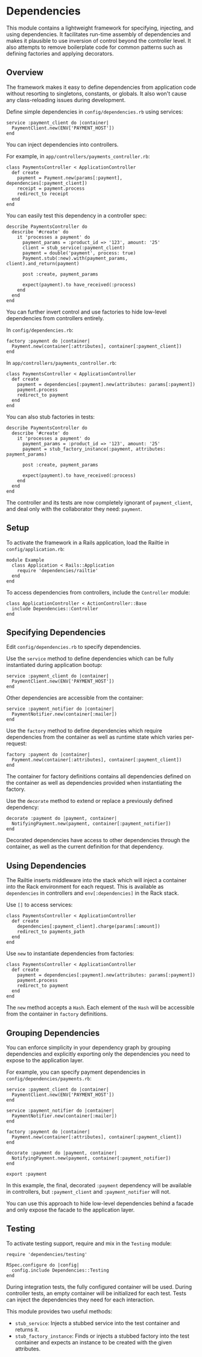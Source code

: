 # Dependencies

This module contains a lightweight framework for specifying, injecting, and
using dependencies. It facilitates run-time assembly of dependencies and makes
it plausible to use inversion of control beyond the controller level. It also
attempts to remove boilerplate code for common patterns such as defining
factories and applying decorators.

Overview
--------

The framework makes it easy to define dependencies from application code without
resorting to singletons, constants, or globals. It also won't cause any
class-reloading issues during development.

Define simple dependencies in `config/dependencies.rb` using services:

    service :payment_client do |container|
      PaymentClient.new(ENV['PAYMENT_HOST'])
    end

You can inject dependencies into controllers.

For example, in `app/controllers/payments_controller.rb`:

    class PaymentsController < ApplicationController
      def create
        payment = Payment.new(params[:payment], dependencies[:payment_client])
        receipt = payment.process
        redirect_to receipt
      end
    end

You can easily test this dependency in a controller spec:

    describe PaymentsController do
      describe '#create' do
        it 'processes a payment' do
          payment_params = :product_id => '123', amount: '25'
          client = stub_service(:payment_client)
          payment = double('payment', process: true)
          Payment.stub(:new).with(payment_params, client).and_return(payment)

          post :create, payment_params

          expect(payment).to have_received(:process)
        end
      end
    end

You can further invert control and use factories to hide low-level dependencies
from controllers entirely.

In `config/dependencies.rb`:

    factory :payment do |container|
      Payment.new(container[:attributes], container[:payment_client])
    end

In `app/controllers/payments_controller.rb`:

    class PaymentsController < ApplicationController
      def create
        payment = dependencies[:payment].new(attributes: params[:payment])
        payment.process
        redirect_to payment
      end
    end

You can also stub factories in tests:

    describe PaymentsController do
      describe '#create' do
        it 'processes a payment' do
          payment_params = :product_id => '123', amount: '25'
          payment = stub_factory_instance(:payment, attributes: payment_params)

          post :create, payment_params

          expect(payment).to have_received(:process)
        end
      end
    end

The controller and its tests are now completely ignorant of `payment_client`,
and deal only with the collaborator they need: `payment`.

Setup
-----

To activate the framework in a Rails application, load the Railtie in
`config/application.rb`:

    module Example
      class Application < Rails::Application
        require 'dependencies/railtie'
      end
    end

To access dependencies from controllers, include the `Controller` module:

    class ApplicationController < ActionController::Base
      include Dependencies::Controller
    end

Specifying Dependencies
-----------------------

Edit `config/dependencies.rb` to specify dependencies.

Use the `service` method to define dependencies which can be fully instantiated
during application bootup:

    service :payment_client do |container|
      PaymentClient.new(ENV['PAYMENT_HOST'])
    end

Other dependencies are accessible from the container:

    service :payment_notifier do |container|
      PaymentNotifier.new(container[:mailer])
    end

Use the `factory` method to define dependencies which require dependencies from
the container as well as runtime state which varies per-request:

    factory :payment do |container|
      Payment.new(container[:attributes], container[:payment_client])
    end

The container for factory definitions contains all dependencies defined on the
container as well as dependencies provided when instantiating the factory.

Use the `decorate` method to extend or replace a previously defined dependency:

    decorate :payment do |payment, container|
      NotifyingPayment.new(payment, container[:payment_notifier])
    end

Decorated dependencies have access to other dependencies through the container,
as well as the current definition for that dependency.

Using Dependencies
------------------

The Railtie inserts middleware into the stack which will inject a container into
the Rack environment for each request. This is available as `dependencies` in
controllers and `env[:dependencies]` in the Rack stack.

Use `[]` to access services:

    class PaymentsController < ApplicationController
      def create
        dependencies[:payment_client].charge(params[:amount])
        redirect_to payments_path
      end
    end

Use `new` to instantiate dependencies from factories:

    class PaymentsController < ApplicationController
      def create
        payment = dependencies[:payment].new(attributes: params[:payment])
        payment.process
        redirect_to payment
      end
    end

The `new` method accepts a `Hash`. Each element of the `Hash` will be accessible
from the container in `factory` definitions.

Grouping Dependencies
---------------------

You can enforce simplicity in your dependency graph by grouping dependencies and
explicitly exporting only the dependencies you need to expose to the application
layer.

For example, you can specify payment dependencies in
`config/dependencies/payments.rb`:

    service :payment_client do |container|
      PaymentClient.new(ENV['PAYMENT_HOST'])
    end

    service :payment_notifier do |container|
      PaymentNotifier.new(container[:mailer])
    end

    factory :payment do |container|
      Payment.new(container[:attributes], container[:payment_client])
    end

    decorate :payment do |payment, container|
      NotifyingPayment.new(payment, container[:payment_notifier])
    end

    export :payment

In this example, the final, decorated `:payment` dependency will be available in
controllers, but `:payment_client` and `:payment_notifier` will not.

You can use this approach to hide low-level dependencies behind a facade and
only expose the facade to the application layer.

Testing
-------

To activate testing support, require and mix in the `Testing` module:

    require 'dependencies/testing'

    RSpec.configure do |config|
      config.include Dependencies::Testing
    end

During integration tests, the fully configured container will be used. During
controller tests, an empty container will be initialized for each test. Tests
can inject the dependencies they need for each interaction.

This module provides two useful methods:

* `stub_service`: Injects a stubbed service into the test container and returns
  it.
* `stub_factory_instance`: Finds or injects a stubbed factory into the test
  container and expects an instance to be created with the given attributes.
